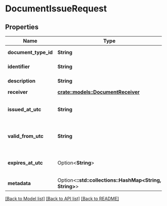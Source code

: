 # DocumentIssueRequest

## Properties

Name | Type | Description | Notes
------------ | ------------- | ------------- | -------------
**document_type_id** | **String** | Document type id. | 
**identifier** | **String** | Document identifier. | 
**description** | **String** | Document description. | 
**receiver** | [**crate::models::DocumentReceiver**](DocumentReceiver.md) |  | 
**issued_at_utc** | **String** | Datetime of issue in UTC timezone. | 
**valid_from_utc** | **String** | Valid from datetime in UTC timezone. | 
**expires_at_utc** | Option<**String**> | Datetime of expiry in UTC timezone. | [optional]
**metadata** | Option<**::std::collections::HashMap<String, String>**> | Metadata. | [optional]

[[Back to Model list]](../README.md#documentation-for-models) [[Back to API list]](../README.md#documentation-for-api-endpoints) [[Back to README]](../README.md)


